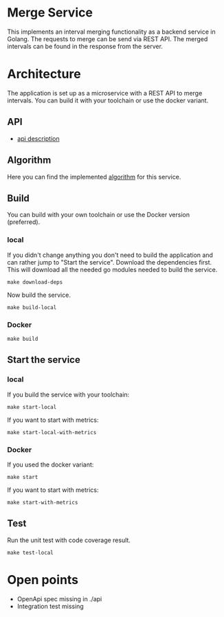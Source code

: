 # Merge Service
This implements an interval merging functionality as a backend service in Golang. The requests to merge can be send via REST API. The merged intervals can be found in the response from the server.


# Architecture
The application is set up as a microservice with a REST API to merge intervals. You can build it with your toolchain or use the docker variant.

## API
- [api description](api/README.md)

## Algorithm
Here you can find the implemented [algorithm](doc/Algorithm.md) for this service.

## Build
You can build with your own toolchain or use the Docker version (preferred).
### local
If you didn't change anything you don't need to build the application and can rather jump to "Start the service".
Download the dependencies first. This will download all the needed go modules needed to build the service.
```shell
make download-deps 
```
Now build the service.
```shell
make build-local
```

### Docker
```shell
make build
```

## Start the service
### local
If you build the service with your toolchain:
```shell
make start-local
```
If you want to start with metrics:
```shell
make start-local-with-metrics
```
### Docker
If you used the docker variant:
```shell
make start
```
If you want to start with metrics:
```shell
make start-with-metrics
```

## Test
Run the unit test with code coverage result.
```shell
make test-local
```

# Open points
- OpenApi spec missing in ./api
- Integration test missing